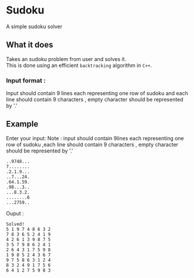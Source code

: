 # Sudoku
A simple sudoku solver

## What it does
Takes an sudoku problem from user and solves it. <br />
This is done using an efficient `backtracking` algorithm in `C++`.

### Input format :
Input should contain 9 lines each representing one row of sudoku and each line should contain 9 characters , empty character should be represented by '.'

## Example
Enter your input:
Note : input should contain 9lines each representing one row of sudoku ,each line should contain 9 characters , empty character should be represented by '.'

```
..9748...
7........
.2.1.9...
..7...24.
.64.1.59.
.98...3..
...8.3.2.
........6
...2759..
```
Ouput : 
```
Solved!
5 1 9 7 4 8 6 3 2 
7 8 3 6 5 2 4 1 9 
4 2 6 1 3 9 8 7 5 
3 5 7 9 8 6 2 4 1 
2 6 4 3 1 7 5 9 8 
1 9 8 5 2 4 3 6 7 
9 7 5 8 6 3 1 2 4 
8 3 2 4 9 1 7 5 6 
6 4 1 2 7 5 9 8 3
```
